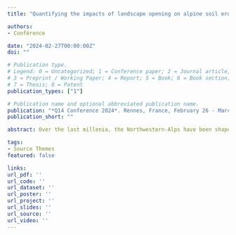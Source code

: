 ```yaml
---
title: "Quantifying the impacts of landscape opening on alpine soil erosion dynamics during the Holocene"

authors:
- Conférence

date: "2024-02-27T00:00:00Z"
doi: ""

# Publication type.
# Legend: 0 = Uncategorized; 1 = Conference paper; 2 = Journal article;
# 3 = Preprint / Working Paper; 4 = Report; 5 = Book; 6 = Book section;
# 7 = Thesis; 8 = Patent
publication_types: ["1"]

# Publication name and optional abbreviated publication name.
publication: "*Q14 Conference 2024*. Rennes, France, February 26 - March 1 2024"
publication_short: ""

abstract: Over the last millenia, the Northwestern-Alps have been shaped by human land-use, leading to a progressive openess of the landscape. Landscape opening has strongly affected soil erosion intensities and has generalized this threat to all atitudinal zones within this area. Indeed, paleo-environmental records from lake sediment archives revealed the impacts of both intensity and extensivity of agro-pastoralism activities on soil erosion dynamics. Number of sites have faced the exceedance of tolerable erosion thresholds during transient erosion periods conducting to new degraded steady states of erosion conditions compared to the Early-Holocene initial conditions. However, the drivers causing such intensive erosion periods are still barely quantified, limiting our understanding of the impacts of landscape opening on soil erosion and on its related negative feedbacks on the state of the environment. Here we propose to distangle the drivers of long-term soil erosion dynamics by quantifying the respective impacts of both landscape opening and land-use change on soil erosion. We have investigated thousands of scenarios by coupling a soil erosion model and paleo-environmental proxies of land-cover and land-use change to identify the most reaslitic drivers of erosion dynamics in two alpine lake watersheds over the Holocene period. The results suggest the predominance of the impact of extensive patoralism on soil erosion intensity, over even more intensive land-uses like croplands. Moreover, our results suggest the high sensivity of these alpine sites to rapid land-cover disturbances and/or rapid changes in the land-use practices on the erosion response within their respective watershed. Finally, our results further suggest that landscape opening above or below specific land-use intensity thresholds may significatively influence the sensitivity of soil to rainfall. Coupling models and paleo-environmental proxies should hence open new avenues to assess in a more integrative way the drivers of environmental variables within lake watershed systems over long-term periods by permitting quantification, investigation of scenarios and/or testing hypothesis.

tags:
- Source Themes
featured: false

links:
url_pdf: ''
url_code: ''
url_dataset: ''
url_poster: ''
url_project: ''
url_slides: ''
url_source: ''
url_video: ''
---
```

